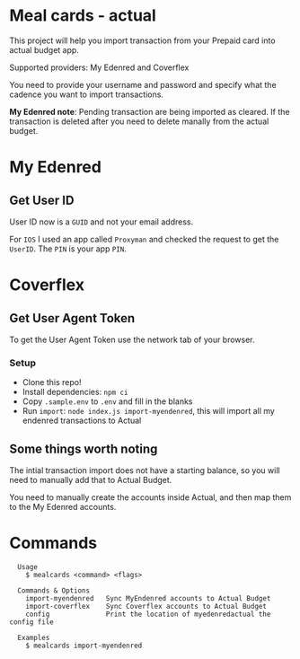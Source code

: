 # Meal cards - actual

This project will help you import transaction from your Prepaid card into actual budget app.

Supported providers: My Edenred and Coverflex

You need to provide your username and password and specify what the cadence you want to import transactions.

**My Edenred note**: Pending transaction are being imported as cleared. If the transaction is deleted after you need to delete manally from the actual budget.

# My Edenred

## Get User ID
User ID now is a `GUID` and not your email address.

For `IOS` I used an app called `Proxyman` and checked the request to get the `UserID`. The `PIN` is your app `PIN`.

# Coverflex

## Get User Agent Token
To get the User Agent Token use the network tab of your browser.

### Setup

-   Clone this repo!
-   Install dependencies: `npm ci`
-   Copy `.sample.env` to `.env` and fill in the blanks
-   Run `import`: `node index.js import-myendenred`, this will import all my endenred transactions to Actual

## Some things worth noting

The intial transaction import does not have a starting balance, so you will need to manually add that to Actual Budget.

You need to manually create the accounts inside Actual, and then map them to the My Edenred accounts.

# Commands


```
  Usage
    $ mealcards <command> <flags>

  Commands & Options
    import-myendenred   Sync MyEndenred accounts to Actual Budget
    import-coverflex    Sync Coverflex accounts to Actual Budget
    config              Print the location of myedenredactual the config file

  Examples
    $ mealcards import-myendenred
```
